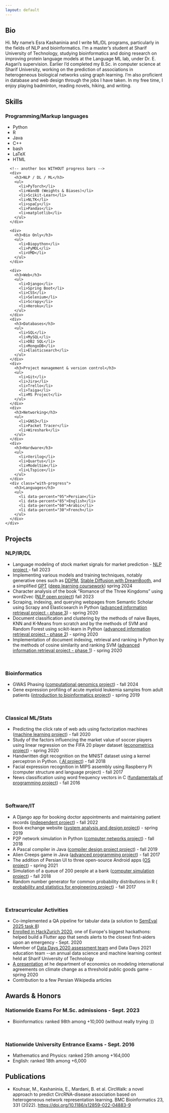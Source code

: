 ```yaml
---
layout: default
---
```


<!-- <nav class="navbar">
    <a href="#bio">Bio</a>
    <a href="#education">Education</a>
    <a href="#projects">Projects</a>
    <a href="#papers">Papers</a>
    <a href="#interests">Interests</a>
  </nav> -->
<div class="main-content">
  <section id="bio">
    <h2 class="visually-hidden">Bio</h2>
    <p>
      Hi. My name’s Esra Kashaninia and I write ML/DL programs, particularly in
      the fields of NLP and bioinformatics. I’m a master’s student at Sharif
      University of Technology, studying bioinformatics and doing research on
      improving protein language models at the Language ML lab, under Dr. E.
      Asgari’s supervision. Earlier I’d completed my B.Sc. in computer science
      at Sharif University, working on the prediction of associations in
      heterogeneous biological networks using graph learning. I’m also
      proficient in database and web design through the jobs I have taken. In my
      free time, I enjoy playing badminton, reading novels, hiking, and writing.
    </p>
  </section>
  <!-- <section id="experience">
    <h2>Experience</h2>
  </section> -->
  <section id="skills">
    <h2>Skills</h2>
    <div class="skills-grid">
      <div class="with-progress">
        <h3>Programming/Markup languages</h3>
        <ul>
          <li data-percent="85">Python</li>
          <li data-percent="70">R</li>
          <!--  -->
          <li data-percent="67">Java</li>
          <li data-percent="40">C++</li>
          <li data-percent="40">bash</li>
          <li data-percent="60">LaTeX</li>
          <li data-percent="60">HTML</li>
        </ul>
      </div>

      <!-- another box WITHOUT progress bars -->
      <div>
        <h3>NLP / DL / ML</h3>
        <ul>
          <li>PyTorch</li>
          <li>WandB (Weights & Biases)</li>
          <li>Scikit-Learn</li>
          <li>NLTK</li>
          <li>spaCy</li>
          <li>Pandas</li>
          <li>matplotlib</li>
        </ul>
      </div>

      <div>
        <h3>Bio Only</h3>
        <ul>
          <li>Biopython</li>
          <li>PyMOL</li>
          <li>VMD</li>
        </ul>
      </div>

      <div>
        <h3>Web</h3>
        <ul>
          <li>Django</li>
          <li>Spring Boot</li>
          <li>CSS</li>
          <li>Selenium</li>
          <li>Scrapy</li>
          <li>Heroku</li>
        </ul>
      </div>
      <div>
        <h3>Databases</h3>
        <ul>
          <li>SQL</li>
          <li>MySQL</li>
          <li>DB2 SQL</li>
          <li>MongoDB</li>
          <li>Elasticsearch</li>
        </ul>
      </div>
      <div>
        <h3>Project management & version control</h3>
        <ul>
          <li>Git</li>
          <li>Jira</li>
          <li>Trello</li>
          <li>Taiga</li>
          <li>MS Project</li>
        </ul>
      </div>
      <div>
        <h3>Networking</h3>
        <ul>
          <li>GNS3</li>
          <li>Packet Tracer</li>
          <li>Wireshark</li>
        </ul>
      </div>
      <div>
        <h3>Hardware</h3>
        <ul>
          <li>Verilog</li>
          <li>Quartus</li>
          <li>ModelSim</li>
          <li>LTspice</li>
        </ul>
      </div>
      <div class="with-progress">
        <h3>Languages</h3>
        <ul>
          <li data-percent="95">Persian</li>
          <li data-percent="85">English</li>
          <li data-percent="60">Arabic</li>
          <li data-percent="30">French</li>
        </ul>
      </div>
    </div>

  </section>

  <section id="projects">
    <h2>Projects</h2>
    <h3>NLP/IR/DL</h3>
    <ul>
      <li>
        Language modeling of stock market signals for market prediction -
        <a href="https://github.com/NLP-Final-Projects/LLMs_for_financial_data">
          NLP project
        </a>
        - fall 2023
      </li>
      <li>
        Implementing various models and training techniques, notably generative
        ones such as
        <a
          href="https://github.com/Esra-K/MSc-Coursework/blob/master/Deep%20Learning-Spring2024/HW4-Practical/DlHw4-402210676/DDPM.ipynb"
          >DDPM</a
        >,
        <a
          href="https://github.com/Esra-K/MSc-Coursework/blob/master/Deep%20Learning-Spring2024/HW5-Practical/Stable-Diffusion-2.ipynb"
          >Stable Diffusion with DreamBooth</a
        >, and a simplified
        <a
          href="https://github.com/Esra-K/MSc-Coursework/blob/master/Deep%20Learning-Spring2024/HW3-Practical/HW3Practical-402210676/SimpleGPT.ipynb"
          >GPT</a
        >
        (<a
          href="https://github.com/Esra-K/MSc-Coursework/tree/master/Deep%20Learning-Spring2024"
          >deep learning coursework</a
        >) spring 2024
      </li>
      <li>
      Character analysis of the book ”Romance of the Three Kingdoms” using
      word2vec (<a
        href="https://github.com/Esra-K/MSc-Coursework/tree/master/NLP-Fall2023/NLP1/Code"
        >NLP open project</a
      >) fall 2023
      </li>
      <li>
        Scraping, indexing, and querying webpages from Semantic Scholar using
        Scrapy and Elasticsearch in Python (<a
          href="https://github.com/Esra-K/BSc-Coursework/tree/main/AdvancedInformationRetrieval_Spring2020/Project3"
          >advanced information retrieval project - phase 3</a
        >) - spring 2020
      </li>
      <li>
        Document classification and clustering by the methods of naive Bayes,
        KNN and K-Means from scratch and by the methods of SVM and Random Forest
        using scikit-learn in Python (<a
          href="https://github.com/Esra-K/BSc-Coursework/tree/main/AdvancedInformationRetrieval_Spring2020/Project2"
          >advanced information retrieval project - phase 2</a
        >) - spring 2020
      </li>
      <li>
        Implementation of document indexing, retrieval and ranking in Python by
        the methods of cosine similarity and ranking SVM (<a
          href="https://github.com/Esra-K/BSc-Coursework/tree/main/AdvancedInformationRetrieval_Spring2020/Project1"
          >advanced information retrieval project - phase 1</a
        >) - spring 2020
      </li>
    </ul>
    <br />
    <h3>Bioinformatics</h3>
    <ul>
      <li>
        GWAS Phasing (<a
          href="https://github.com/Esra-K/MSc-Coursework/blob/master/Computational%20Genomics-Fall2024/CGHW3/HW3Q4_402210676.ipynb"
          >computational genomics project</a
        >) - fall 2024
      </li>
      <li>
        Gene expression profiling of acute myeloid leukemia samples from adult
        patients (<a
          href="https://github.com/Esra-K/BSc-Coursework/tree/main/Intro2Bioinformatics_Spring2019/Project"
          >introduction to bioinformatics project</a
        >) - spring 2019
      </li>
    </ul>
    <br />
    <h3>Classical ML/Stats</h3>
    <ul>
      <li>
        Predicting the click rate of web ads using factorization machines (<a
          href="https://github.com/Esra-K/BSc-Coursework/tree/main/ML_Fall2020/Project"
          >machine learning project</a
        >) - fall 2020
      </li>
      <li>
        Study of the factors influencing the market value of soccer players
        using linear regression on the FIFA 20 player dataset (<a
          href="https://gitlab.com/Esra_K/econometrics_fifa"
          >econometrics project</a
        >) - spring 2020
      </li>
      <li>
        Handwritten digit recognition on the MNIST dataset using a kernel
        perceptron in Python. (<a
          href="https://github.com/Esra-K/BSc-Coursework/tree/main/AI_Fall2018/Project"
        >
          AI project</a
        >) - fall 2018
      </li>
      <li>
        Facial expression recognition in MIPS assembly using Raspberry Pi
        (computer structure and language project) - fall 2017
      </li>
      <li>
        News classification using word frequency vectors in C (<a
          href="https://github.com/fop-fall2016/team19"
          >fundamentals of programming project</a
        >) - fall 2016
      </li>
    </ul>
    <br />
    <h3>Software/IT</h3>
    <ul>
      <li>
        A Django app for booking doctor appointments and maintaining patient records (<a href="https://github.com/Esra-K/DrApp"
          >independent project</a
        >) - fall 2022
      </li>
      <li>
        Book exchange website (<a href="https://github.com/Esra-K/Shabook"
          >system analysis and design project</a
        >) - spring 2019
      </li>
      <li>
        P2P network simulation in Python (<a
          href="https://github.com/Esra-K/BSc-Coursework/tree/main/ComputerNetworks_Fall2018/CN_Project_95105816_94105677/src"
          >computer networks project</a
        >) - fall 2018
      </li>
      <li>
        A Pascal compiler in Java (<a
          href="https://gitlab.com/hosseini.simurg/pascal_compiler"
          >compiler design project project</a
        >) - fall 2019
      </li>
      <li>
        Alien Creeps game in Java (<a
          href="https://github.com/Sharif-University-AP2017Fall/team10"
          >advanced programming project</a
        >) - fall 2017
      </li>
      <li>
        The addition of Persian UI to three open-source Android apps (<a
          href="https://github.com/Esra-K/FDroidFA"
          >OS project</a
        >) - spring 2021
      </li>
      <li>
        Simulation of a queue of 200 people at a bank (<a
          href="https://github.com/Esra-K/BSc-Coursework/tree/main/ComputerSimulation_Fall2018/CompSimProj-95105816"
          >computer simulation project</a
        >) - fall 2018
      </li>
      <li>
        Random number generator for common probability distributions in R (<a
          href="https://github.com/Esra-K/Probability-and-Stats-Proj-Fall-2017"
        >
          probability and statistics for engineering project</a
        >) - fall 2017
      </li>
    </ul>
    <br />
    <h3>Extracurricular Activities</h3>
    <ul>
      <li>
        Co-implemented a QA pipeline for tabular data (a solution to
        <a href="https://github.com/language-ml/SemEval2025-Task8"
          >SemEval 2025 task 8</a
        >)
      </li>
      <li>
        <a href="https://devpost.com/software/save-a-life-v2r6sg"
          >Enrolled in HackZurich 2020</a
        >, one of Europe's biggest hackathons: helped build a Flutter app that sends alerts to the closest first-aiders upon an emergency - Sept. 2020
      </li>
      <li>
        Member of
        <a
          href="https://datadays-content.github.io/Part%202.%20Machine%20Learning/End2End%20ML%20Project.html"
          >Data Days 2020 assessment team</a
        >
        and Data Days 2021 education team --an annual data science and machine
        learning contest held at Sharif University of Technology
      </li>
      <li>
        <a
          href="https://docs.google.com/presentation/d/1yyGOByCVkqvOE29NMen3jqF0f-dqqKaIoPKmDESNeOc/edit?usp=sharing"
          >A presentation</a
        >
        at he department of economics on modeling international agreements on
        climate change as a threshold public goods game - spring 2020
      </li>
      <li>Contribution to a few Persian Wikipedia articles</li>
    </ul>
  </section>

  <section id="honors">
    <h2>Awards & Honors</h2>
    <h3>Nationwide Exams For M.Sc. admissions - Sept. 2023</h3>
    <ul>
      <li>
        Bioinformatics: ranked 98th among +10,000 (without really trying :))
      </li>
    </ul>
    <br />
    <h3>Nationwide University Entrance Exams - Sept. 2016</h3>
    <ul>
      <li>Mathematics and Physics: ranked 25th among +164,000</li>
      <li>English: ranked 18th among +6,000</li>
    </ul>
  </section>

  <section id="publications">
    <h2>Publications</h2>
    <ul>
      <li>
        Kouhsar, M., Kashaninia, E., Mardani, B. et al. CircWalk: a novel
        approach to predict CircRNA-disease association based on heterogeneous
        network representation learning. BMC Bioinformatics 23, 331 (2022).
        <a href="https://doi.org/10.1186/s12859-022-04883-9"
          >https://doi.org/10.1186/s12859-022-04883-9</a
        >
      </li>
    </ul>
  </section>
</div>
